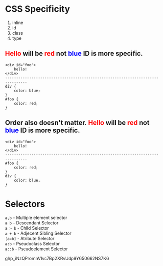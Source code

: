 # CSS Specificity

1. inline
2. id
3. class
4. type

## <span style="color:red;">Hello</span> will be <span style="color:red;">red</span> not <span style="color:blue;">blue</span> ID is more specific.

```
<div id="foo">
    hello!
</div>
--------------------------------------------------------------------------------
div {
    color: blue;
}
#foo {
    color: red;
}
```

## Order also doesn't matter. <span style="color:red;">Hello</span> will be <span style="color:red;">red</span> not <span style="color:blue;">blue</span> ID is more specific.

```
<div id="foo">
    hello!
</div>
--------------------------------------------------------------------------------
#foo {
    color: red;
}
div {
    color: blue;
}
```

# Selectors
`a,b` - Multiple element selector  
`a b` - Descendant Selector  
`a > b` - Child Selector  
`a + b` - Adjecent Sibling Selector  
`[a=b]` - Atribute Selector  
`a:b` - Pseudoclass Selector  
`a::b` - Pseudoelement Selector  

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